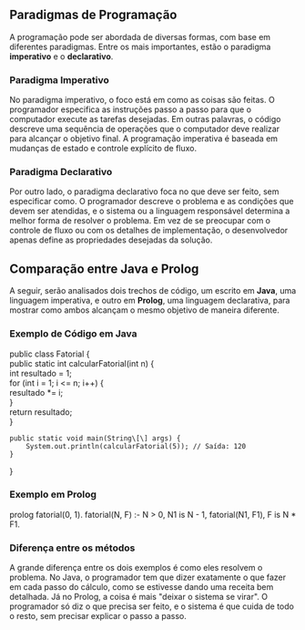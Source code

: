 ## Paradigmas de Programação

A programação pode ser abordada de diversas formas, com base em diferentes paradigmas. Entre os mais importantes, estão o paradigma **imperativo** e o **declarativo**.

### Paradigma Imperativo

No paradigma imperativo, o foco está em como as coisas são feitas. O programador especifica as instruções passo a passo para que o computador execute as tarefas desejadas. Em outras palavras, o código descreve uma sequência de operações que o computador deve realizar para alcançar o objetivo final. A programação imperativa é baseada em mudanças de estado e controle explícito de fluxo.

### Paradigma Declarativo

Por outro lado, o paradigma declarativo foca no que deve ser feito, sem especificar como. O programador descreve o problema e as condições que devem ser atendidas, e o sistema ou a linguagem responsável determina a melhor forma de resolver o problema. Em vez de se preocupar com o controle de fluxo ou com os detalhes de implementação, o desenvolvedor apenas define as propriedades desejadas da solução.

## Comparação entre Java e Prolog

A seguir, serão analisados dois trechos de código, um escrito em **Java**, uma linguagem imperativa, e outro em **Prolog**, uma linguagem declarativa, para mostrar como ambos alcançam o mesmo objetivo de maneira diferente.

### Exemplo de Código em Java

public class Fatorial {    
    public static int calcularFatorial(int n) {    
        int resultado \= 1;    
        for (int i \= 1; i \<= n; i++) {    
            resultado \*= i;    
        }    
        return resultado;    
    }

    public static void main(String\[\] args) {    
        System.out.println(calcularFatorial(5)); // Saída: 120    
    }    
}

### Exemplo em Prolog

prolog fatorial(0, 1). fatorial(N, F) :- N \> 0, N1 is N \- 1, fatorial(N1, F1), F is N \* F1.

### Diferença entre os métodos

A grande diferença entre os dois exemplos é como eles resolvem o problema. No Java, o programador tem que dizer exatamente o que fazer em cada passo do cálculo, como se estivesse dando uma receita bem detalhada. Já no Prolog, a coisa é mais "deixar o sistema se virar". O programador só diz o que precisa ser feito, e o sistema é que cuida de todo o resto, sem precisar explicar o passo a passo.